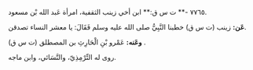 ٧٧٦٥ -** ت س ق:** ابن أخي زينب الثقفية، امرأة عَبد الله بْن مسعود.

**عَن:** زينب (ت س ق) خطبنا النَّبِيُّ صلى الله عليه وسلم فَقَالَ: يا معشر النساء تصدقن.

**وعَنه:** عَمْرو بْنِ الْحَارِثِ بن المصطلق (ت س ق) .

روى له التِّرْمِذِيّ، والنَّسَائي، وابن ماجه.